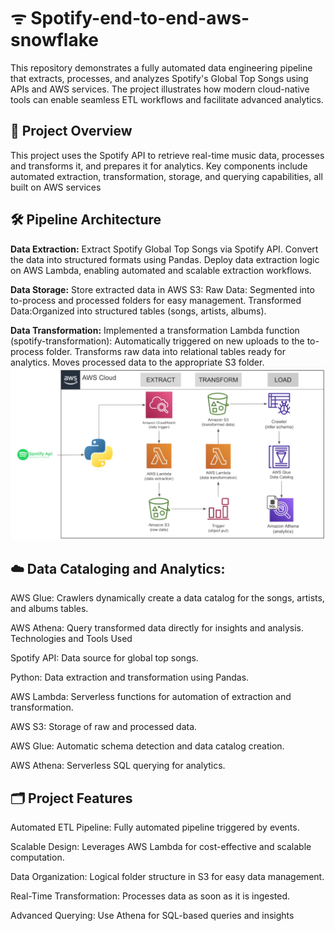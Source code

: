 # ᯤ Spotify-end-to-end-aws-snowflake
This repository demonstrates a fully automated data engineering pipeline that extracts, processes, and analyzes Spotify's Global Top Songs using APIs and AWS services. The project illustrates how modern cloud-native tools can enable seamless ETL workflows and facilitate advanced analytics.

## 📝 Project Overview
This project uses the Spotify API to retrieve real-time music data, processes and transforms it, and prepares it for analytics. Key components include automated extraction, transformation, storage, and querying capabilities, all built on AWS services

## 🛠️ Pipeline Architecture
**Data Extraction:**
Extract Spotify Global Top Songs via Spotify API. Convert the data into structured formats using Pandas. Deploy data extraction logic on AWS Lambda, enabling automated and scalable extraction workflows.

**Data Storage:**
Store extracted data in AWS S3:
Raw Data: Segmented into to-process and processed folders for easy management. Transformed Data:Organized into structured tables (songs, artists, albums).

**Data Transformation:**
Implemented a transformation Lambda function (spotify-transformation): Automatically triggered on new uploads to the to-process folder. Transforms raw data into relational tables ready for analytics. Moves processed data to the appropriate S3 folder.
![pipeline_architecture](pipeline_architecture.png)


## ☁️ Data Cataloging and Analytics:
AWS Glue: Crawlers dynamically create a data catalog for the songs, artists, and albums tables.

AWS Athena: Query transformed data directly for insights and analysis. Technologies and Tools Used

Spotify API: Data source for global top songs.

Python: Data extraction and transformation using Pandas.

AWS Lambda: Serverless functions for automation of extraction and transformation.

AWS S3: Storage of raw and processed data.

AWS Glue: Automatic schema detection and data catalog creation.

AWS Athena: Serverless SQL querying for analytics.

## 🗂️ Project Features
Automated ETL Pipeline: Fully automated pipeline triggered by events.

Scalable Design: Leverages AWS Lambda for cost-effective and scalable computation.

Data Organization: Logical folder structure in S3 for easy data management.

Real-Time Transformation: Processes data as soon as it is ingested.

Advanced Querying: Use Athena for SQL-based queries and insights
